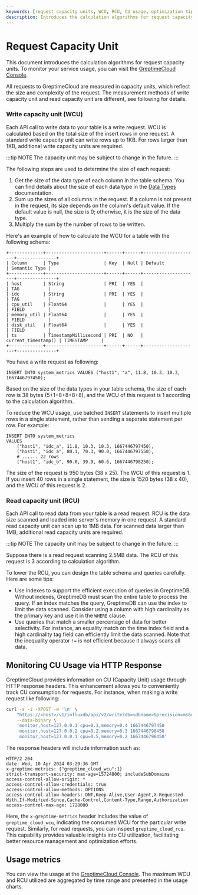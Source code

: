 ```yaml
---
keywords: [request capacity units, WCU, RCU, CU usage, optimization tips]
description: Introduces the calculation algorithms for request capacity units (WCU and RCU) and provides tips for optimizing CU usage.
---
```


# Request Capacity Unit

This document introduces the calculation algorithms for request capacity units. To monitor your service usage, you can visit the [GreptimeCloud Console](https://console.greptime.cloud/).

All requests to GreptimeCloud are measured in capacity units, which reflect the size and complexity of the request. The measurement methods of write capacity unit and read capacity unit are different, see following for details.

### Write capacity unit (WCU)

Each API call to write data to your table is a write request.
WCU is calculated based on the total size of the insert rows in one request.
A standard write capacity unit can write rows up to 1KB.
For rows larger than 1KB, additional write capacity units are required.

:::tip NOTE
The capacity unit may be subject to change in the future.
:::

The following steps are used to determine the size of each request:

1. Get the size of the data type of each column in the table schema. You can find details about the size of each data type in the [Data Types](/reference/sql/data-types.md) documentation.
2. Sum up the sizes of all columns in the request. If a column is not present in the request, its size depends on the column's default value. If the default value is null, the size is 0; otherwise, it is the size of the data type.
3. Multiply the sum by the number of rows to be written.

Here's an example of how to calculate the WCU for a table with the following schema:

```shell
+-------------+----------------------+------+------+---------------------+---------------+
| Column      | Type                 | Key  | Null | Default             | Semantic Type |
+-------------+----------------------+------+------+---------------------+---------------+
| host        | String               | PRI  | YES  |                     | TAG           |
| idc         | String               | PRI  | YES  |                     | TAG           |
| cpu_util    | Float64              |      | YES  |                     | FIELD         |
| memory_util | Float64              |      | YES  |                     | FIELD         |
| disk_util   | Float64              |      | YES  |                     | FIELD         |
| ts          | TimestampMillisecond | PRI  | NO   | current_timestamp() | TIMESTAMP     |
+-------------+----------------------+------+------+---------------------+---------------+
```

You have a write request as following:

```shell
INSERT INTO system_metrics VALUES ("host1", "a", 11.8, 10.3, 10.3, 1667446797450);
```

Based on the size of the data types in your table schema, the size of each row is 38 bytes (5+1+8+8+8+8), and the WCU of this request is 1 according to the calculation algorithm.

To reduce the WCU usage, use batched `INSERT` statements to insert multiple rows in a single statement, rather than sending a separate statement per row. For example:

```shell
INSERT INTO system_metrics
VALUES
    ("host1", "idc_a", 11.8, 10.3, 10.3, 1667446797450),
    ("host1", "idc_a", 80.1, 70.3, 90.0, 1667446797550),
    # ...... 22 rows
    ("host1", "idc_b", 90.0, 39.9, 60.6, 1667446798250);
```

The size of the request is 950 bytes (38 x 25). The WCU of this request is 1. If you insert 40 rows in a single statement, the size is 1520 bytes (38 x 40), and the WCU of this request is 2.

### Read capacity unit (RCU)

Each API call to read data from your table is a read request.
RCU is the data size scanned and loaded into server's memory in one request. 
A standard read capacity unit can scan up to 1MB data. For scanned data larger than 1MB, additional read capacity units are required.

:::tip NOTE
The capacity unit may be subject to change in the future.
:::

Suppose there is a read request scanning 2.5MB data. The RCU of this request is 3 according to calculation algorithm.

To lower the RCU, you can design the table schema and queries carefully. Here are some tips:

- Use indexes to support the efficient execution of queries in GreptimeDB. Without indexes, GreptimeDB must scan the entire table to process the query. If an index matches the query, GreptimeDB can use the index to limit the data scanned. Consider using a column with high cardinality as the primary key and use it in the `WHERE` clause.
- Use queries that match a smaller percentage of data for better selectivity. For instance, an equality match on the time index field and a high cardinality tag field can efficiently limit the data scanned. Note that the inequality operator `!=` is not efficient because it always scans all data.

## Monitoring CU Usage via HTTP Response

GreptimeCloud provides information on CU (Capacity Unit) usage through HTTP response headers. This enhancement allows you to conveniently track CU consumption for requests. For instance, when making a write request like following:

```bash
curl -s -i -XPOST -w '\n' \
    "https://<host>/v1/influxdb/api/v2/write?db=<dbname>&precision=ms&u=<username>&p=<password>" \
    --data-binary \
    'monitor,host=127.0.0.1 cpu=0.1,memory=0.4 1667446797450
     monitor,host=127.0.0.2 cpu=0.2,memory=0.3 1667446798450
     monitor,host=127.0.0.1 cpu=0.5,memory=0.2 1667446798450'
```

The response headers will include information such as:

```
HTTP/2 204 
date: Wed, 10 Apr 2024 03:29:36 GMT
x-greptime-metrics: {"greptime_cloud_wcu":1}
strict-transport-security: max-age=15724800; includeSubDomains
access-control-allow-origin: *
access-control-allow-credentials: true
access-control-allow-methods: OPTIONS
access-control-allow-headers: DNT,Keep-Alive,User-Agent,X-Requested-With,If-Modified-Since,Cache-Control,Content-Type,Range,Authorization
access-control-max-age: 1728000
```

Here, the `x-greptime-metrics` header includes the value of `greptime_cloud_wcu`, indicating the consumed WCU for the particular write request. Similarly, for read requests, you can inspect `greptime_cloud_rcu`. This capability provides valuable insights into CU utilization, facilitating better resource management and optimization efforts.

## Usage metrics

You can view the usage at the [GreptimeCloud Console](https://console.greptime.cloud/).
The maximum WCU and RCU utilized are aggregated by time range and presented in the usage charts.
